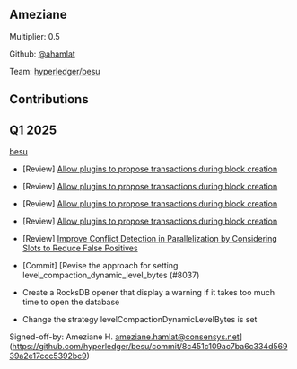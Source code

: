## Ameziane
Multiplier: 0.5

Github: [@ahamlat](https://github.com/ahamlat)

Team: [hyperledger/besu](https://github.com/hyperledger/besu/pulls?q=author%3Aahamlat)

## Contributions
## Q1 2025

[besu](https://github.com/hyperledger/besu)
* [Review] [Allow plugins to propose transactions during block creation](https://github.com/hyperledger/besu/pull/8268#pullrequestreview-2609031141)
* [Review] [Allow plugins to propose transactions during block creation](https://github.com/hyperledger/besu/pull/8268#pullrequestreview-2609031141)
* [Review] [Allow plugins to propose transactions during block creation](https://github.com/hyperledger/besu/pull/8268#pullrequestreview-2611549683)
* [Review] [Allow plugins to propose transactions during block creation](https://github.com/hyperledger/besu/pull/8268#pullrequestreview-2611549683)
* [Review] [Improve Conflict Detection in Parallelization by Considering Slots to Reduce False Positives](https://github.com/hyperledger/besu/pull/7923#pullrequestreview-2620395562)
* [Commit] [Revise the approach for setting level_compaction_dynamic_level_bytes (#8037)

* Create a RocksDB opener that display a warning if it takes too much time to open the database
* Change the strategy levelCompactionDynamicLevelBytes is set

Signed-off-by: Ameziane H. <ameziane.hamlat@consensys.net>](https://github.com/hyperledger/besu/commit/8c451c109ac7ba6c334d56939a2e17ccc5392bc9)
